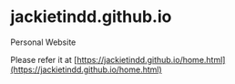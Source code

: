 # jackietindd.github.io
Personal Website

Please refer it at [https://jackietindd.github.io/home.html](https://jackietindd.github.io/home.html)
